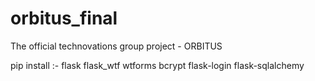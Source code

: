 # orbitus_final
The official technovations group project - ORBITUS

pip install :-
    flask
    flask_wtf
    wtforms
    bcrypt
    flask-login
    flask-sqlalchemy
